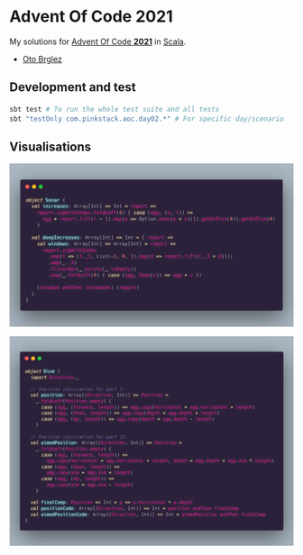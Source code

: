 # Advent Of Code 2021

My solutions for [Advent Of Code **2021**][aoc] in [Scala](https://www.scala-lang.org/).

- [Oto Brglez](https://github.com/otobrglez)

## Development and test

```bash
sbt test # To run the whole test suite and all tests
sbt "testOnly com.pinkstack.aoc.day02.*" # For specific day/scenario
```

## Visualisations

![Day 01](docs/day01.png)

![Day 02](docs/day02.png)

[aoc]: https://adventofcode.com/
